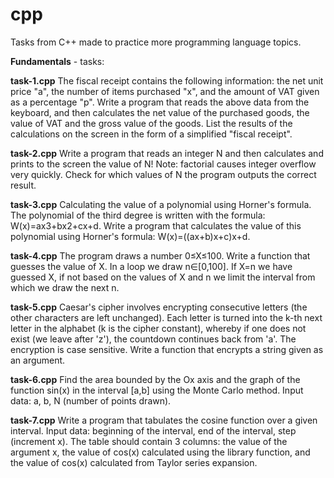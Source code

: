 # cpp
Tasks from C++ made to practice more programming language topics.

**Fundamentals** - tasks:

**task-1.cpp**
The fiscal receipt contains the following information:
    the net unit price "a",
    the number of items purchased "x", and
    the amount of VAT given as a percentage "p".
Write a program that reads the above data from the keyboard,
and then calculates the net value of the purchased goods, the value of VAT and the gross value of the goods.
List the results of the calculations on the screen in the form of a simplified "fiscal receipt".

**task-2.cpp**
Write a program that reads an integer N and then calculates and prints to the screen the value of N! 
Note: factorial causes integer overflow very quickly. 
Check for which values of N the program outputs the correct result.

**task-3.cpp**
Calculating the value of a polynomial using Horner's formula. 
The polynomial of the third degree is written with the formula: W(x)=ax3+bx2+cx+d. 
Write a program that calculates the value of this polynomial using Horner's formula: W(x)=((ax+b)x+c)x+d.

**task-4.cpp**
The program draws a number 0≤X≤100. 
Write a function that guesses the value of X. In a loop we draw n∈[0,100]. 
If X=n we have guessed X, if not based on the values of X and n we limit the interval from which we draw the next n.

**task-5.cpp**
Caesar's cipher involves encrypting consecutive letters (the other characters are left unchanged). 
Each letter is turned into the k-th next letter in the alphabet (k is the cipher constant), whereby if one does not exist (we leave after 'z'), the countdown continues back from 'a'. 
The encryption is case sensitive. Write a function that encrypts a string given as an argument.

**task-6.cpp**
Find the area bounded by the Ox axis and the graph of the function sin(x) in the interval [a,b] using the Monte Carlo method.
Input data: a, b, N (number of points drawn).

**task-7.cpp**
Write a program that tabulates the cosine function over a given interval.
Input data: beginning of the interval, end of the interval, step (increment x). 
The table should contain 3 columns: 
  the value of the argument x, 
  the value of cos(x) calculated using the library function, and 
  the value of cos(x) calculated from Taylor series expansion.
